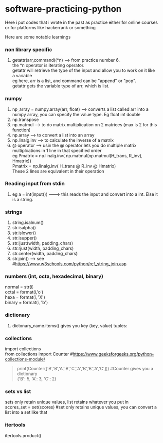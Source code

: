 # software-practicing-python

Here i put codes that i wrote in the past as practice
either for online courses or for platforms like hackerrank or something

Here are some notable learnings

### non library specific
1) getattr(arr,command)(*n) --> from practice number 6.                    
the *n operator is iterating operator.                      
getattr will retrieve the type of the input and allow you to work on it like a variable                       
eg here, arr is a list, and command can be "append" or "pop".                   
getattr gets the variable type of arr, which is list.                 

### numpy
1) np_array = numpy.array(arr, float)  --> converts a list called arr into a numpy array, you can specify the value type. Eg float int double 
2) np.transpose 
3) np.matmul --> to do matrix multiplication on 2 matrices (max is 2 for this function)
4) np.array --> to convert a list into an array 
5) np.linalg.inv --> to calculate the inverse of a matrix
6)  @ operator --> usin the @ operator lets you do multiple matrix multiplcations in 1 line in that specified order                         
     eg   Pmatrix = np.linalg.inv( np.matmul(np.matmul(H_trans, R_inv), Hmatrix))              
          Pmatrix = np.linalg.inv( H_trans @ R_inv @ Hmatrix)              
          These 2 lines are equivalent in their operation             

### Reading input from stdin
1) eg a = int(input())  ---> this reads the input and convert into a int. Else it is a string. 

### strings
1) string.isalnum() 
2) str.isalpha()
3) str.islower()
4) str.isupper()
5) str.ljust(width, padding_chars)
6) str.rjust(width, padding_chars)
7) str.center(width, padding_chars)
8) str.join() --> see #https://www.w3schools.com/python/ref_string_join.asp 

### numbers (int, octa, hexadecimal, binary) 
normal = str(i)               
octal = format(i,'o')                   
hexa = format(i, 'X')              
binary = format(i, 'b')                 

        
### dictionary
1)  dictonary_name.items()  gives you key (key, value) tuples:

### collections  
import collections       
from collections import Counter   #https://www.geeksforgeeks.org/python-collections-module/    
> print(Counter(['B','B','A','B','C','A','B','B','A','C']))   #Counter gives you a dictionary                    
> {'B': 5, 'A': 3, 'C': 2}         

### sets vs list
sets only retain unique values, list retains whatever you put in        
scores_set = set(scores)  #set only retains unique values, you can convert a list into a set like that 

### itertools
itertools.product() 

